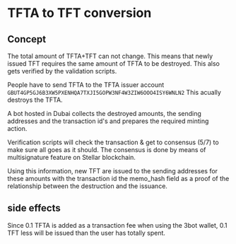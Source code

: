 # TFTA to TFT conversion

## Concept

The total amount of TFTA+TFT can not change. This means that newly issued TFT requires the same amount of TFTA to be destroyed.
This also gets verified by the validation scripts.

People have to send  TFTA to the TFTA issuer account `GBUT4GP5GJ6B3XW5PXENHQA7TXJI5GOPW3NF4W3ZIW6OOO4ISY6WNLN2`
This acually destroys the TFTA.

A bot hosted in Dubai collects the destroyed amounts, the sending addresses and the transaction id's and prepares the required minting action.

Verification scripts will check the transaction & get to consensus (5/7) to make sure all goes as it should.
The consensus is done by means of multisignature feature on Stellar blockchain.

Using this information, new TFT are issued  to the sending addresses for these amounts with the transaction id the memo_hash field as a proof of the relationship between the destruction and the issuance.

## side effects

Since 0.1 TFTA is added as a transaction fee when using the 3bot wallet, 0.1 TFT less will be issued than the user has totally spent. 
